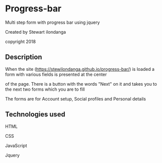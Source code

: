 # Progress-bar

Multi step form with progress bar using jquery

Created by Stewart ilondanga

copyright 2018

## Description

When the site (https://stewilondanga.github.io/progress-bar/) is loaded a form with various fields is presented at the center 

of the page. There is a button with the words "Next" on it and takes you to the next two forms which you are to fill

The forms are for Account setup, Social profiles and Personal details

## Technologies used

HTML

CSS

JavaScript

Jquery
